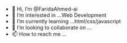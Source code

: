 - 👋 Hi, I’m @FaridaAhmed-ai
- 👀 I’m interested in ...Web Development
- 🌱 I’m currently learning ...html/css/javascript
- 💞️ I’m looking to collaborate on ...
- 📫 How to reach me ...

<!---
FaridaAhmed-ai/FaridaAhmed-ai is a ✨ special ✨ repository because its `README.md` (this file) appears on your GitHub profile.
You can click the Preview link to take a look at your changes.
--->
